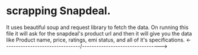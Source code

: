 # scrapping Snapdeal.
It uses beautiful soup and request library to fetch the data.
On running this file it will ask for the snapdeal's product url and then it will give you the data like
Product name, price, ratings, emi status, and all of it's specifications.
                 <--------------------------------/--------------------------------->
